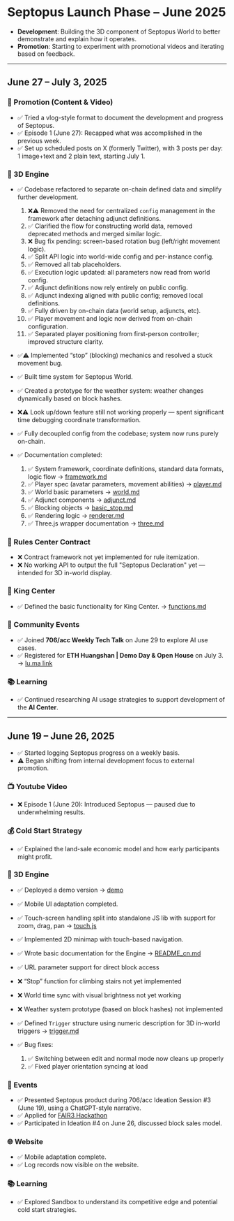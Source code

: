 # Septopus Launch Phase – June 2025

* **Development**: Building the 3D component of Septopus World to better demonstrate and explain how it operates.
* **Promotion**: Starting to experiment with promotional videos and iterating based on feedback.

---

## **June 27 – July 3, 2025**

### 📣 Promotion (Content & Video)

* ✅ Tried a vlog-style format to document the development and progress of Septopus.
* ✅ Episode 1 (June 27): Recapped what was accomplished in the previous week.
* ✅ Set up scheduled posts on X (formerly Twitter), with 3 posts per day: 1 image+text and 2 plain text, starting July 1.

### 🧱 3D Engine

* ✅ Codebase refactored to separate on-chain defined data and simplify further development.

  1. ❌⚠️ Removed the need for centralized `config` management in the framework after detaching adjunct definitions.
  2. ✅ Clarified the flow for constructing world data, removed deprecated methods and merged similar logic.
  3. ❌ Bug fix pending: screen-based rotation bug (left/right movement logic).
  4. ✅ Split API logic into world-wide config and per-instance config.
  5. ✅ Removed all tab placeholders.
  6. ✅ Execution logic updated: all parameters now read from world config.
  7. ✅ Adjunct definitions now rely entirely on public config.
  8. ✅ Adjunct indexing aligned with public config; removed local definitions.
  9. ✅ Fully driven by on-chain data (world setup, adjuncts, etc).
  10. ✅ Player movement and logic now derived from on-chain configuration.
  11. ✅ Separated player positioning from first-person controller; improved structure clarity.
* ✅⚠️ Implemented “stop” (blocking) mechanics and resolved a stuck movement bug.
* ✅ Built time system for Septopus World.
* ✅ Created a prototype for the weather system: weather changes dynamically based on block hashes.
* ❌⚠️ Look up/down feature still not working properly — spent significant time debugging coordinate transformation.
* ✅ Fully decoupled config from the codebase; system now runs purely on-chain.
* ✅ Documentation completed:

  1. ✅ System framework, coordinate definitions, standard data formats, logic flow → [framework.md](https://github.com/septopus-rex/world/blob/main/engine/src/septopus/docs/cn/framework.md)
  2. ✅ Player spec (avatar parameters, movement abilities) → [player.md](https://github.com/septopus-rex/world/blob/main/engine/src/septopus/docs/cn/player.md)
  3. ✅ World basic parameters → [world.md](https://github.com/septopus-rex/world/blob/main/engine/src/septopus/docs/cn/world.md)
  4. ✅ Adjunct components → [adjunct.md](https://github.com/septopus-rex/world/blob/main/engine/src/septopus/docs/cn/adjunct.md)
  5. ✅ Blocking objects → [basic\_stop.md](https://github.com/septopus-rex/world/blob/main/engine/src/septopus/docs/cn/basic_stop.md)
  6. ✅ Rendering logic → [renderer.md](https://github.com/septopus-rex/world/blob/main/engine/src/septopus/docs/cn/renderer.md)
  7. ✅ Three.js wrapper documentation → [three.md](https://github.com/septopus-rex/world/blob/main/engine/src/septopus/docs/cn/three.md)

### 🧾 Rules Center Contract

* ❌ Contract framework not yet implemented for rule itemization.
* ❌ No working API to output the full "Septopus Declaration" yet — intended for 3D in-world display.

### 👑 King Center

* ✅ Defined the basic functionality for King Center. → [functions.md](https://github.com/septopus-rex/king/blob/main/document/cn/functions.md)

### 🎤 Community Events

* ✅ Joined **706/acc Weekly Tech Talk** on June 29 to explore AI use cases.
* ✅ Registered for **ETH Huangshan | Demo Day & Open House** on July 3. → [lu.ma link](https://lu.ma/z6nrx1ye?tk=yDIkyR)

### 📚 Learning

* ✅ Continued researching AI usage strategies to support development of the **AI Center**.

---

## **June 19 – June 26, 2025**

* ✅ Started logging Septopus progress on a weekly basis.
* ⚠️ Began shifting from internal development focus to external promotion.

### 📺 Youtube Video

* ❌ Episode 1 (June 20): Introduced Septopus — paused due to underwhelming results.

### 💰 Cold Start Strategy

* ✅ Explained the land-sale economic model and how early participants might profit.

### 🧱 3D Engine

* ✅ Deployed a demo version → [demo](https://world.septopus.xyz/demo)
* ✅ Mobile UI adaptation completed.
* ✅ Touch-screen handling split into standalone JS lib with support for zoom, drag, pan → [touch.js](https://github.com/septopus-rex/world/blob/main/engine/src/septopus/lib/touch.js)
* ✅ Implemented 2D minimap with touch-based navigation.
* ✅ Wrote basic documentation for the Engine → [README\_cn.md](https://github.com/septopus-rex/world/blob/main/engine/src/septopus/README_cn.md)
* ✅ URL parameter support for direct block access
* ❌ “Stop” function for climbing stairs not yet implemented
* ❌ World time sync with visual brightness not yet working
* ❌ Weather system prototype (based on block hashes) not implemented
* ✅ Defined `Trigger` structure using numeric description for 3D in-world triggers → [trigger.md](https://github.com/septopus-rex/world/blob/main/engine/src/septopus/docs/cn/trigger.md)
* ✅ Bug fixes:

  1. ✅ Switching between edit and normal mode now cleans up properly
  2. ✅ Fixed player orientation syncing at load

### 🎤 Events

* ✅ Presented Septopus product during 706/acc Ideation Session #3 (June 19), using a ChatGPT-style narrative.
* ✅ Applied for [FAIR3 Hackathon](https://mp.weixin.qq.com/s/Y30gXokTbNCPRtqTxoopSw)
* ✅ Participated in Ideation #4 on June 26, discussed block sales model.

### 🌐 Website

* ✅ Mobile adaptation complete.
* ✅ Log records now visible on the website.

### 📚 Learning

* ✅ Explored Sandbox to understand its competitive edge and potential cold start strategies.